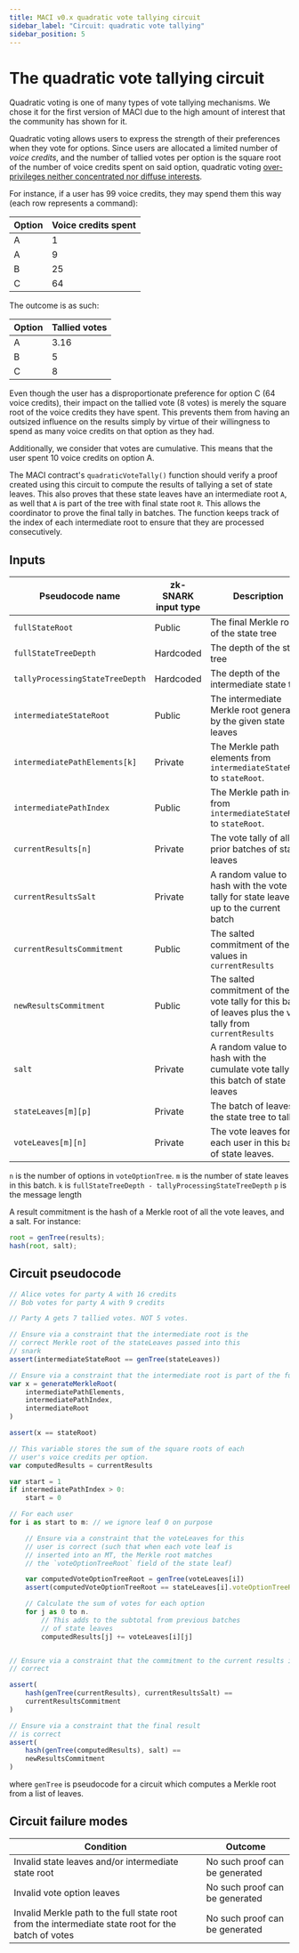 ```yaml
---
title: MACI v0.x quadratic vote tallying circuit
sidebar_label: "Circuit: quadratic vote tallying"
sidebar_position: 5
---
```


# The quadratic vote tallying circuit

Quadratic voting is one of many types of vote tallying mechanisms. We chose it for the first version of MACI due to the high amount of interest that the community has shown for it.

Quadratic voting allows users to express the strength of their preferences when they vote for options. Since users are allocated a limited number of _voice credits_, and the number of tallied votes per option is the square root of the number of voice credits spent on said option, quadratic voting [over-privileges neither concentrated nor diffuse interests](https://vitalik.eth.limo/general/2019/12/07/quadratic.html).

For instance, if a user has 99 voice credits, they may spend them this way (each row represents a command):

| Option | Voice credits spent |
| ------ | ------------------- |
| A      | 1                   |
| A      | 9                   |
| B      | 25                  |
| C      | 64                  |

The outcome is as such:

| Option | Tallied votes |
| ------ | ------------- |
| A      | 3.16          |
| B      | 5             |
| C      | 8             |

Even though the user has a disproportionate preference for option C (64 voice credits), their impact on the tallied vote (8 votes) is merely the square root of the voice credits they have spent. This prevents them from having an outsized influence on the results simply by virtue of their willingness to spend as many voice credits on that option as they had.

Additionally, we consider that votes are cumulative. This means that the user spent 10 voice credits on option A.

The MACI contract's `quadraticVoteTally()` function should verify a proof created using this circuit to compute the results of tallying a set of state leaves. This also proves that these state leaves have an intermediate root `A`, as well that `A` is part of the tree with final state root `R`. This allows the coordinator to prove the final tally in batches. The function keeps track of the index of each intermediate root to ensure that they are processed consecutively.

## Inputs

| Pseudocode name                 | zk-SNARK input type | Description                                                                                                | Set by      |
| ------------------------------- | ------------------- | ---------------------------------------------------------------------------------------------------------- | ----------- |
| `fullStateRoot`                 | Public              | The final Merkle root of the state tree                                                                    | Contract    |
| `fullStateTreeDepth`            | Hardcoded           | The depth of the state tree                                                                                | Contract    |
| `tallyProcessingStateTreeDepth` | Hardcoded           | The depth of the intermediate state tree                                                                   | Contract    |
| `intermediateStateRoot`         | Public              | The intermediate Merkle root generated by the given state leaves                                           | Contract    |
| `intermediatePathElements[k]`   | Private             | The Merkle path elements from `intermediateStateRoot` to `stateRoot`.                                      | Coordinator |
| `intermediatePathIndex`         | Public              | The Merkle path index from `intermediateStateRoot` to `stateRoot`.                                         | Contract    |
| `currentResults[n]`             | Private             | The vote tally of all prior batches of state leaves                                                        | Coordinator |
| `currentResultsSalt`            | Private             | A random value to hash with the vote tally for state leaves up to the current batch                        | Coordinator |
| `currentResultsCommitment`      | Public              | The salted commitment of the values in `currentResults`                                                    | Contract    |
| `newResultsCommitment`          | Public              | The salted commitment of the vote tally for this batch of leaves plus the vote tally from `currentResults` | Contract    |
| `salt`                          | Private             | A random value to hash with the cumulate vote tally for this batch of state leaves                        | Coordinator |
| `stateLeaves[m][p]`             | Private             | The batch of leaves of the state tree to tally.                                                            | Coordinator |
| `voteLeaves[m][n]`              | Private             | The vote leaves for each user in this batch of state leaves.                                               | Coordinator |

`n` is the number of options in `voteOptionTree`.
`m` is the number of state leaves in this batch.
`k` is `fullStateTreeDepth - tallyProcessingStateTreeDepth`
`p` is the message length

A result commitment is the hash of a Merkle root of all the vote leaves, and a salt. For instance:

```javascript
root = genTree(results);
hash(root, salt);
```

## Circuit pseudocode

```javascript
// Alice votes for party A with 16 credits
// Bob votes for party A with 9 credits

// Party A gets 7 tallied votes. NOT 5 votes.

// Ensure via a constraint that the intermediate root is the
// correct Merkle root of the stateLeaves passed into this
// snark
assert(intermediateStateRoot == genTree(stateLeaves))

// Ensure via a constraint that the intermediate root is part of the full state tree
var x = generateMerkleRoot(
    intermediatePathElements,
    intermediatePathIndex,
    intermediateRoot
)

assert(x == stateRoot)

// This variable stores the sum of the square roots of each
// user's voice credits per option.
var computedResults = currentResults

var start = 1
if intermediatePathIndex > 0:
    start = 0

// For each user
for i as start to m: // we ignore leaf 0 on purpose

    // Ensure via a constraint that the voteLeaves for this
    // user is correct (such that when each vote leaf is
    // inserted into an MT, the Merkle root matches
    // the `voteOptionTreeRoot` field of the state leaf)

    var computedVoteOptionTreeRoot = genTree(voteLeaves[i])
    assert(computedVoteOptionTreeRoot == stateLeaves[i].voteOptionTreeRoot)

    // Calculate the sum of votes for each option
    for j as 0 to n.
        // This adds to the subtotal from previous batches
        // of state leaves
        computedResults[j] += voteLeaves[i][j]


// Ensure via a constraint that the commitment to the current results is
// correct

assert(
    hash(genTree(currentResults), currentResultsSalt) ==
    currentResultsCommitment
)

// Ensure via a constraint that the final result
// is correct
assert(
    hash(genTree(computedResults), salt) ==
    newResultsCommitment
)
```

where `genTree` is pseudocode for a circuit which computes a Merkle root from a list of leaves.

## Circuit failure modes

| Condition                                                                                          | Outcome                        |
| -------------------------------------------------------------------------------------------------- | ------------------------------ |
| Invalid state leaves and/or intermediate state root                                                | No such proof can be generated |
| Invalid vote option leaves                                                                         | No such proof can be generated |
| Invalid Merkle path to the full state root from the intermediate state root for the batch of votes | No such proof can be generated |
